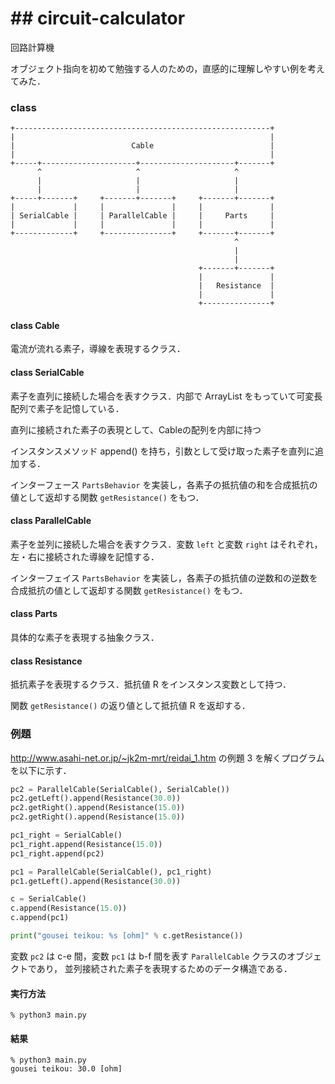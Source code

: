 # ## circuit-calculator
回路計算機

オブジェクト指向を初めて勉強する人のための，直感的に理解しやすい例を考えてみた．

### class
```
+---------------------------------------------------------+
|                                                         |
|                          Cable                          |
|                                                         |
+-----+---------------------+---------------------+-------+
      ^                     ^                     ^
      |                     |                     |
      |                     |                     |
+-----+-------+     +-------+-------+     +-------+-------+
|             |     |               |     |               |
| SerialCable |     | ParallelCable |     |     Parts     |
|             |     |               |     |               |
+-------------+     +---------------+     +-------+-------+
                                                  ^
                                                  |
                                                  |
                                          +-------+-------+
                                          |               |
                                          |   Resistance  |
                                          |               |
                                          +---------------+

```

#### class Cable
電流が流れる素子，導線を表現するクラス．

#### class SerialCable
素子を直列に接続した場合を表すクラス．内部で ArrayList をもっていて可変長配列で素子を記憶している．

直列に接続された素子の表現として、Cableの配列を内部に持つ

インスタンスメソッド append() を持ち，引数として受け取った素子を直列に追加する．

インターフェース `PartsBehavior` を実装し，各素子の抵抗値の和を合成抵抗の値として返却する関数 `getResistance()` をもつ．

#### class ParallelCable
素子を並列に接続した場合を表すクラス．変数 `left` と変数 `right` はそれぞれ，左・右に接続された導線を記憶する．

インターフェイス `PartsBehavior` を実装し，各素子の抵抗値の逆数和の逆数を合成抵抗の値として返却する関数 `getResistance()` をもつ．

#### class Parts
具体的な素子を表現する抽象クラス．

#### class Resistance
抵抗素子を表現するクラス．抵抗値 R をインスタンス変数として持つ．

関数 `getResistance()` の返り値として抵抗値 R を返却する．

### 例題
http://www.asahi-net.or.jp/~jk2m-mrt/reidai_1.htm の例題 3 を解くプログラムを以下に示す．

```python
pc2 = ParallelCable(SerialCable(), SerialCable())
pc2.getLeft().append(Resistance(30.0))
pc2.getRight().append(Resistance(15.0))
pc2.getRight().append(Resistance(15.0))

pc1_right = SerialCable()
pc1_right.append(Resistance(15.0))
pc1_right.append(pc2)

pc1 = ParallelCable(SerialCable(), pc1_right)
pc1.getLeft().append(Resistance(30.0))

c = SerialCable()
c.append(Resistance(15.0))
c.append(pc1)

print("gousei teikou: %s [ohm]" % c.getResistance())
```

変数 `pc2` は c-e 間，変数 `pc1` は b-f 間を表す `ParallelCable` クラスのオブジェクトであり，
並列接続された素子を表現するためのデータ構造である．

#### 実行方法
```
% python3 main.py
```

#### 結果
```
% python3 main.py
gousei teikou: 30.0 [ohm]
```

